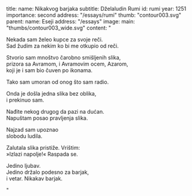 title:
    name: Nikakvog barjaka 
    subtitle: Dželaludin Rumi
id: rumi
year: 1251
importance: second
address: "/essays/rumi"
thumb: "contour003.svg"
parent:
    name: Eseji
    address: "/essays"
image:
    main: "thumbs/contour003_wide.svg"
content: "<p class='regular'>Nekada sam želeo kupce za svoje reči.<br>
Sad žudim za nekim ko bi me otkupio od reči.</p>
<p class='regular'>Stvorio sam mnoštvo čarobno smišljenih slika,<br>
prizora sa Avramom, i Avramovim ocem, Azarom,<br>
koji je i sam bio čuven po ikonama.</p>
<p class='regular'>Tako sam umoran od onog što sam radio.</p>
<p class='regular'>Onda je došla jedna slika bez oblika,<br>
i prekinuo sam.</p>
<p class='regular'>Nađite nekog drugog da pazi na dućan.<br>
Napuštam posao pravljenja slika.</p>
<p class='regular'>Najzad sam upoznao<br>
slobodu ludila.</p>
<p class='regular'>Zalutala slika pristiže. Vrištim:<br>
»Izlazi napolje!« Raspada se.</p>
<p class='regular'>Jedino ljubav.<br>
Jedino držalo podesno za barjak,<br>
i vetar. Nikakav barjak.</p>"